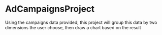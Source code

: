# AdCampaignsProject
Using the campaigns data provided, this project will group this data by two dimensions the user choose, then draw a chart based on the result
